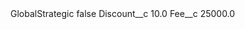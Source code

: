 <?xml version="1.0" encoding="UTF-8"?>
<CustomMetadata xmlns="http://soap.sforce.com/2006/04/metadata" xmlns:xsi="http://www.w3.org/2001/XMLSchema-instance" xmlns:xsd="http://www.w3.org/2001/XMLSchema">
    <label>GlobalStrategic</label>
    <protected>false</protected>
    <values>
        <field>Discount__c</field>
        <value xsi:type="xsd:double">10.0</value>
    </values>
    <values>
        <field>Fee__c</field>
        <value xsi:type="xsd:double">25000.0</value>
    </values>
</CustomMetadata>
